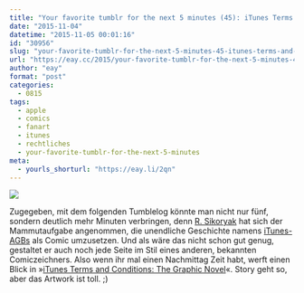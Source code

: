 ```yaml
---
title: "Your favorite tumblr for the next 5 minutes (45): iTunes Terms and Conditions"
date: "2015-11-04"
datetime: "2015-11-05 00:01:16"
id: "30956"
slug: "your-favorite-tumblr-for-the-next-5-minutes-45-itunes-terms-and-conditions"
url: "https://eay.cc/2015/your-favorite-tumblr-for-the-next-5-minutes-45-itunes-terms-and-conditions/"
author: "eay"
format: "post"
categories:
  - 0815
tags:
  - apple
  - comics
  - fanart
  - itunes
  - rechtliches
  - your-favorite-tumblr-for-the-next-5-minutes
meta:
  - yourls_shorturl: "https://eay.li/2qn"
---
```


![](https://eay.cc/uploads/2015/itunesterms.jpg)

Zugegeben, mit dem folgenden Tumblelog könnte man nicht nur fünf, sondern deutlich mehr Minuten verbringen, denn [R. Sikoryak](http://www.rsikoryak.com/) hat sich der Mammutaufgabe angenommen, die unendliche Geschichte namens [iTunes-AGBs](http://www.apple.com/legal/internet-services/itunes/us/terms.html) als Comic umzusetzen. Und als wäre das nicht schon gut genug, gestaltet er auch noch jede Seite im Stil eines anderen, bekannten Comiczeichners. Also wenn ihr mal einen Nachmittag Zeit habt, werft einen Blick in »[iTunes Terms and Conditions: The Graphic Novel](http://itunestandc.tumblr.com/)«. Story geht so, aber das Artwork ist toll. ;)
